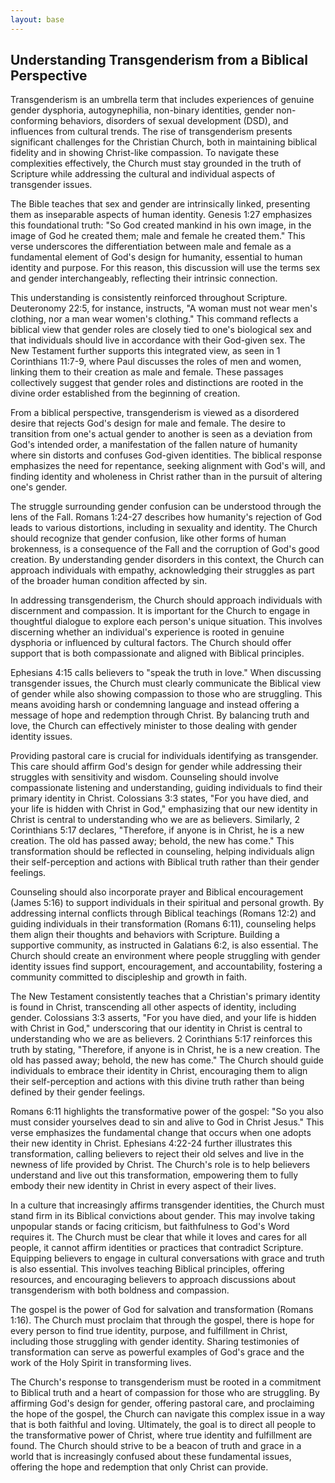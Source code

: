 ```yaml
---
layout: base
---
```


## Understanding Transgenderism from a Biblical Perspective

Transgenderism is an umbrella term that includes experiences of genuine gender dysphoria, autogynephilia, non-binary identities, gender non-conforming behaviors, disorders of sexual development (DSD), and influences from cultural trends. The rise of transgenderism presents significant challenges for the Christian Church, both in maintaining biblical fidelity and in showing Christ-like compassion. To navigate these complexities effectively, the Church must stay grounded in the truth of Scripture while addressing the cultural and individual aspects of transgender issues.

The Bible teaches that sex and gender are intrinsically linked, presenting them as inseparable aspects of human identity. Genesis 1:27 emphasizes this foundational truth: "So God created mankind in his own image, in the image of God he created them; male and female he created them." This verse underscores the differentiation between male and female as a fundamental element of God's design for humanity, essential to human identity and purpose. For this reason, this discussion will use the terms sex and gender interchangeably, reflecting their intrinsic connection.

This understanding is consistently reinforced throughout Scripture. Deuteronomy 22:5, for instance, instructs, "A woman must not wear men's clothing, nor a man wear women's clothing." This command reflects a biblical view that gender roles are closely tied to one's biological sex and that individuals should live in accordance with their God-given sex. The New Testament further supports this integrated view, as seen in 1 Corinthians 11:7-9, where Paul discusses the roles of men and women, linking them to their creation as male and female. These passages collectively suggest that gender roles and distinctions are rooted in the divine order established from the beginning of creation.

From a biblical perspective, transgenderism is viewed as a disordered desire that rejects God's design for male and female. The desire to transition from one's actual gender to another is seen as a deviation from God's intended order, a manifestation of the fallen nature of humanity where sin distorts and confuses God-given identities. The biblical response emphasizes the need for repentance, seeking alignment with God's will, and finding identity and wholeness in Christ rather than in the pursuit of altering one's gender.

The struggle surrounding gender confusion can be understood through the lens of the Fall. Romans 1:24-27 describes how humanity's rejection of God leads to various distortions, including in sexuality and identity. The Church should recognize that gender confusion, like other forms of human brokenness, is a consequence of the Fall and the corruption of God's good creation. By understanding gender disorders in this context, the Church can approach individuals with empathy, acknowledging their struggles as part of the broader human condition affected by sin.

In addressing transgenderism, the Church should approach individuals with discernment and compassion. It is important for the Church to engage in thoughtful dialogue to explore each person's unique situation. This involves discerning whether an individual's experience is rooted in genuine dysphoria or influenced by cultural factors. The Church should offer support that is both compassionate and aligned with Biblical principles.

Ephesians 4:15 calls believers to "speak the truth in love." When discussing transgender issues, the Church must clearly communicate the Biblical view of gender while also showing compassion to those who are struggling. This means avoiding harsh or condemning language and instead offering a message of hope and redemption through Christ. By balancing truth and love, the Church can effectively minister to those dealing with gender identity issues.

Providing pastoral care is crucial for individuals identifying as transgender. This care should affirm God's design for gender while addressing their struggles with sensitivity and wisdom. Counseling should involve compassionate listening and understanding, guiding individuals to find their primary identity in Christ. Colossians 3:3 states, "For you have died, and your life is hidden with Christ in God," emphasizing that our new identity in Christ is central to understanding who we are as believers. Similarly, 2 Corinthians 5:17 declares, "Therefore, if anyone is in Christ, he is a new creation. The old has passed away; behold, the new has come." This transformation should be reflected in counseling, helping individuals align their self-perception and actions with Biblical truth rather than their gender feelings.

Counseling should also incorporate prayer and Biblical encouragement (James 5:16) to support individuals in their spiritual and personal growth. By addressing internal conflicts through Biblical teachings (Romans 12:2) and guiding individuals in their transformation (Romans 6:11), counseling helps them align their thoughts and behaviors with Scripture. Building a supportive community, as instructed in Galatians 6:2, is also essential. The Church should create an environment where people struggling with gender identity issues find support, encouragement, and accountability, fostering a community committed to discipleship and growth in faith.

The New Testament consistently teaches that a Christian's primary identity is found in Christ, transcending all other aspects of identity, including gender. Colossians 3:3 asserts, "For you have died, and your life is hidden with Christ in God," underscoring that our identity in Christ is central to understanding who we are as believers. 2 Corinthians 5:17 reinforces this truth by stating, "Therefore, if anyone is in Christ, he is a new creation. The old has passed away; behold, the new has come." The Church should guide individuals to embrace their identity in Christ, encouraging them to align their self-perception and actions with this divine truth rather than being defined by their gender feelings.

Romans 6:11 highlights the transformative power of the gospel: "So you also must consider yourselves dead to sin and alive to God in Christ Jesus." This verse emphasizes the fundamental change that occurs when one adopts their new identity in Christ. Ephesians 4:22-24 further illustrates this transformation, calling believers to reject their old selves and live in the newness of life provided by Christ. The Church's role is to help believers understand and live out this transformation, empowering them to fully embody their new identity in Christ in every aspect of their lives.

In a culture that increasingly affirms transgender identities, the Church must stand firm in its Biblical convictions about gender. This may involve taking unpopular stands or facing criticism, but faithfulness to God's Word requires it. The Church must be clear that while it loves and cares for all people, it cannot affirm identities or practices that contradict Scripture. Equipping believers to engage in cultural conversations with grace and truth is also essential. This involves teaching Biblical principles, offering resources, and encouraging believers to approach discussions about transgenderism with both boldness and compassion.

The gospel is the power of God for salvation and transformation (Romans 1:16). The Church must proclaim that through the gospel, there is hope for every person to find true identity, purpose, and fulfillment in Christ, including those struggling with gender identity. Sharing testimonies of transformation can serve as powerful examples of God's grace and the work of the Holy Spirit in transforming lives.

The Church's response to transgenderism must be rooted in a commitment to Biblical truth and a heart of compassion for those who are struggling. By affirming God's design for gender, offering pastoral care, and proclaiming the hope of the gospel, the Church can navigate this complex issue in a way that is both faithful and loving. Ultimately, the goal is to direct all people to the transformative power of Christ, where true identity and fulfillment are found. The Church should strive to be a beacon of truth and grace in a world that is increasingly confused about these fundamental issues, offering the hope and redemption that only Christ can provide.